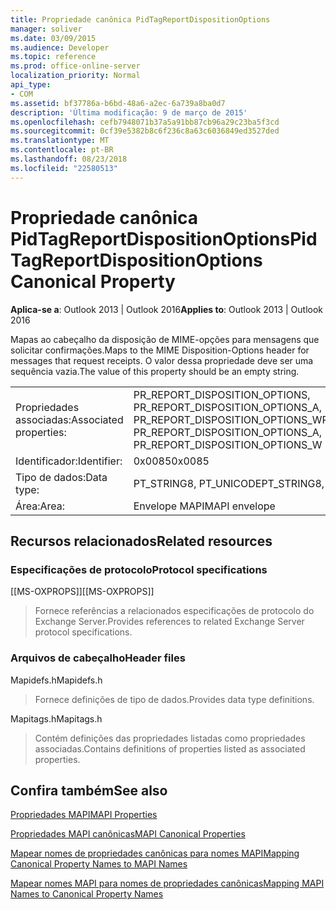 ```yaml
---
title: Propriedade canônica PidTagReportDispositionOptions
manager: soliver
ms.date: 03/09/2015
ms.audience: Developer
ms.topic: reference
ms.prod: office-online-server
localization_priority: Normal
api_type:
- COM
ms.assetid: bf37786a-b6bd-48a6-a2ec-6a739a8ba0d7
description: 'Última modificação: 9 de março de 2015'
ms.openlocfilehash: cefb7948071b37a5a91bb87cb96a29c23ba5f3cd
ms.sourcegitcommit: 0cf39e5382b8c6f236c8a63c6036849ed3527ded
ms.translationtype: MT
ms.contentlocale: pt-BR
ms.lasthandoff: 08/23/2018
ms.locfileid: "22580513"
---
```

# <a name="pidtagreportdispositionoptions-canonical-property"></a><span data-ttu-id="ecaf1-103">Propriedade canônica PidTagReportDispositionOptions</span><span class="sxs-lookup"><span data-stu-id="ecaf1-103">PidTagReportDispositionOptions Canonical Property</span></span>

  
  
<span data-ttu-id="ecaf1-104">**Aplica-se a**: Outlook 2013 | Outlook 2016</span><span class="sxs-lookup"><span data-stu-id="ecaf1-104">**Applies to**: Outlook 2013 | Outlook 2016</span></span> 
  
<span data-ttu-id="ecaf1-105">Mapas ao cabeçalho da disposição de MIME-opções para mensagens que solicitar confirmações.</span><span class="sxs-lookup"><span data-stu-id="ecaf1-105">Maps to the MIME Disposition-Options header for messages that request receipts.</span></span> <span data-ttu-id="ecaf1-106">O valor dessa propriedade deve ser uma sequência vazia.</span><span class="sxs-lookup"><span data-stu-id="ecaf1-106">The value of this property should be an empty string.</span></span>
  
|||
|:-----|:-----|
|<span data-ttu-id="ecaf1-107">Propriedades associadas:</span><span class="sxs-lookup"><span data-stu-id="ecaf1-107">Associated properties:</span></span>  <br/> |<span data-ttu-id="ecaf1-108">PR_REPORT_DISPOSITION_OPTIONS, PR_REPORT_DISPOSITION_OPTIONS_A, PR_REPORT_DISPOSITION_OPTIONS_W</span><span class="sxs-lookup"><span data-stu-id="ecaf1-108">PR_REPORT_DISPOSITION_OPTIONS, PR_REPORT_DISPOSITION_OPTIONS_A, PR_REPORT_DISPOSITION_OPTIONS_W</span></span>  <br/> |
|<span data-ttu-id="ecaf1-109">Identificador:</span><span class="sxs-lookup"><span data-stu-id="ecaf1-109">Identifier:</span></span>  <br/> |<span data-ttu-id="ecaf1-110">0x0085</span><span class="sxs-lookup"><span data-stu-id="ecaf1-110">0x0085</span></span>  <br/> |
|<span data-ttu-id="ecaf1-111">Tipo de dados:</span><span class="sxs-lookup"><span data-stu-id="ecaf1-111">Data type:</span></span>  <br/> |<span data-ttu-id="ecaf1-112">PT_STRING8, PT_UNICODE</span><span class="sxs-lookup"><span data-stu-id="ecaf1-112">PT_STRING8, PT_UNICODE</span></span>  <br/> |
|<span data-ttu-id="ecaf1-113">Área:</span><span class="sxs-lookup"><span data-stu-id="ecaf1-113">Area:</span></span>  <br/> |<span data-ttu-id="ecaf1-114">Envelope MAPI</span><span class="sxs-lookup"><span data-stu-id="ecaf1-114">MAPI envelope</span></span>  <br/> |
   
## <a name="related-resources"></a><span data-ttu-id="ecaf1-115">Recursos relacionados</span><span class="sxs-lookup"><span data-stu-id="ecaf1-115">Related resources</span></span>

### <a name="protocol-specifications"></a><span data-ttu-id="ecaf1-116">Especificações de protocolo</span><span class="sxs-lookup"><span data-stu-id="ecaf1-116">Protocol specifications</span></span>

<span data-ttu-id="ecaf1-117">[[MS-OXPROPS]]</span><span class="sxs-lookup"><span data-stu-id="ecaf1-117">[[MS-OXPROPS]]</span></span> 
  
> <span data-ttu-id="ecaf1-118">Fornece referências a relacionados especificações de protocolo do Exchange Server.</span><span class="sxs-lookup"><span data-stu-id="ecaf1-118">Provides references to related Exchange Server protocol specifications.</span></span>
    
### <a name="header-files"></a><span data-ttu-id="ecaf1-119">Arquivos de cabeçalho</span><span class="sxs-lookup"><span data-stu-id="ecaf1-119">Header files</span></span>

<span data-ttu-id="ecaf1-120">Mapidefs.h</span><span class="sxs-lookup"><span data-stu-id="ecaf1-120">Mapidefs.h</span></span>
  
> <span data-ttu-id="ecaf1-121">Fornece definições de tipo de dados.</span><span class="sxs-lookup"><span data-stu-id="ecaf1-121">Provides data type definitions.</span></span>
    
<span data-ttu-id="ecaf1-122">Mapitags.h</span><span class="sxs-lookup"><span data-stu-id="ecaf1-122">Mapitags.h</span></span>
  
> <span data-ttu-id="ecaf1-123">Contém definições das propriedades listadas como propriedades associadas.</span><span class="sxs-lookup"><span data-stu-id="ecaf1-123">Contains definitions of properties listed as associated properties.</span></span>
    
## <a name="see-also"></a><span data-ttu-id="ecaf1-124">Confira também</span><span class="sxs-lookup"><span data-stu-id="ecaf1-124">See also</span></span>



[<span data-ttu-id="ecaf1-125">Propriedades MAPI</span><span class="sxs-lookup"><span data-stu-id="ecaf1-125">MAPI Properties</span></span>](mapi-properties.md)
  
[<span data-ttu-id="ecaf1-126">Propriedades MAPI canônicas</span><span class="sxs-lookup"><span data-stu-id="ecaf1-126">MAPI Canonical Properties</span></span>](mapi-canonical-properties.md)
  
[<span data-ttu-id="ecaf1-127">Mapear nomes de propriedades canônicas para nomes MAPI</span><span class="sxs-lookup"><span data-stu-id="ecaf1-127">Mapping Canonical Property Names to MAPI Names</span></span>](mapping-canonical-property-names-to-mapi-names.md)
  
[<span data-ttu-id="ecaf1-128">Mapear nomes MAPI para nomes de propriedades canônicas</span><span class="sxs-lookup"><span data-stu-id="ecaf1-128">Mapping MAPI Names to Canonical Property Names</span></span>](mapping-mapi-names-to-canonical-property-names.md)

